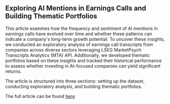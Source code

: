 ## Exploring AI Mentions in Earnings Calls and Building Thematic Portfolios

This article examines how the frequency and sentiment of AI mentions in earnings calls have evolved over time and whether these patterns can indicate a company's long-term growth potential. To uncover these insights, we conducted an exploratory analysis of earnings call transcripts from companies across diverse sectors leveraging LSEG MarketPsych Transcripts Analytics (MTA) API. Additionally, we developed thematic portfolios based on these insights and tracked their historical performance to assess whether investing in AI-focused companies can yield significant returns.

The article is structured into three sections: setting up the dataset, conducting exploratory analysis, and building thematic portfolios.

The full article can be found [here](https://developers.lseg.com/en/article-catalog/article/exploring-AI-mentions-in-earnings-calls-and-building-thematic-portfolios)
